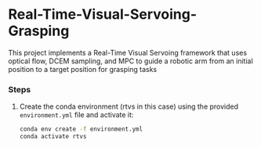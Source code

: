 # Real-Time-Visual-Servoing-Grasping
This project implements a Real-Time Visual Servoing framework that uses optical flow, DCEM sampling, and MPC to guide a robotic arm from an initial position to a target position for grasping tasks

### Steps

1. Create the conda environment (rtvs in this case) using the provided `environment.yml` file and activate it:
   ```bash
   conda env create -f environment.yml
   conda activate rtvs

   
